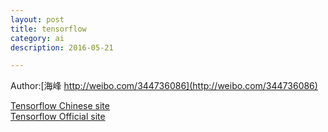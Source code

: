 ```yaml
---
layout: post
title: tensorflow
category: ai
description: 2016-05-21

---
```


Author:[海峰 http://weibo.com/344736086](http://weibo.com/344736086)

[Tensorflow Chinese site](http://tensorfly.cn/)  
[Tensorflow Official site](https://www.tensorflow.org/)
